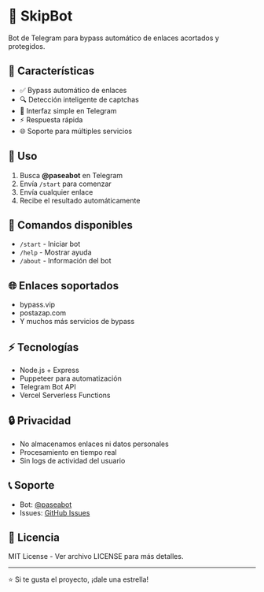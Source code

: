 # 🤖 SkipBot

Bot de Telegram para bypass automático de enlaces acortados y protegidos.

## 🚀 Características

- ✅ Bypass automático de enlaces
- 🔍 Detección inteligente de captchas
- 📱 Interfaz simple en Telegram
- ⚡ Respuesta rápida
- 🌐 Soporte para múltiples servicios

## 📱 Uso

1. Busca **@paseabot** en Telegram
2. Envía `/start` para comenzar
3. Envía cualquier enlace
4. Recibe el resultado automáticamente

## 🔧 Comandos disponibles

- `/start` - Iniciar bot
- `/help` - Mostrar ayuda
- `/about` - Información del bot

## 🌐 Enlaces soportados

- bypass.vip
- postazap.com
- Y muchos más servicios de bypass

## ⚡ Tecnologías

- Node.js + Express
- Puppeteer para automatización
- Telegram Bot API
- Vercel Serverless Functions

## 🔒 Privacidad

- No almacenamos enlaces ni datos personales
- Procesamiento en tiempo real
- Sin logs de actividad del usuario

## 📞 Soporte

- Bot: [@paseabot](https://t.me/paseabot)
- Issues: [GitHub Issues](https://github.com/casticasticasti/skipbot/issues)

## 📄 Licencia

MIT License - Ver archivo LICENSE para más detalles.

---

⭐ Si te gusta el proyecto, ¡dale una estrella!